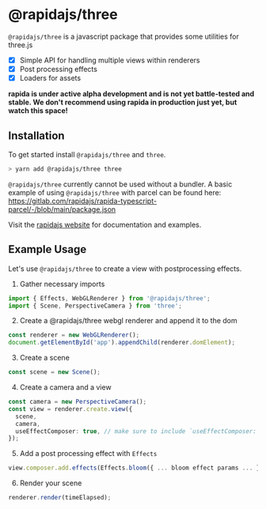 # @rapidajs/three

`@rapidajs/three` is a javascript package that provides some utilities for three.js

- [x] Simple API for handling multiple views within renderers
- [x] Post processing effects
- [x] Loaders for assets

**rapida is under active alpha development and is not yet battle-tested and stable. We don't recommend using rapida in production just yet, but watch this space!**

## Installation

To get started install `@rapidajs/three` and `three`.

```bash
> yarn add @rapidajs/three three
```

`@rapidajs/three` currently cannot be used without a bundler. A basic example of using `@rapidajs/three` with parcel can be found here: https://gitlab.com/rapidajs/rapida-typescript-parcel/-/blob/main/package.json

Visit the [rapidajs website](https://rapidajs.dev/) for documentation and examples.

## Example Usage

Let's use `@rapidajs/three` to create a view with postprocessing effects.

1. Gather necessary imports

```ts
import { Effects, WebGLRenderer } from '@rapidajs/three';
import { Scene, PerspectiveCamera } from 'three';
```

2. Create a @rapidajs/three webgl renderer and append it to the dom

```ts
const renderer = new WebGLRenderer();
document.getElementById('app').appendChild(renderer.domElement);
```

3. Create a scene

```ts
const scene = new Scene();
```

4. Create a camera and a view

```ts
const camera = new PerspectiveCamera();
const view = renderer.create.view({
  scene,
  camera,
  useEffectComposer: true, // make sure to include `useEffectComposer: true`
});
```

5. Add a post processing effect with `Effects`

```ts
view.composer.add.effects(Effects.bloom({ ... bloom effect params ... }));
```

6. Render your scene

```ts
renderer.render(timeElapsed);
```
